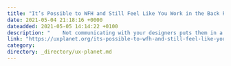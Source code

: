 ```yaml
---
title: "It’s Possible to WFH and Still Feel Like You Work in the Back Room"
date: 2021-05-04 21:18:16 +0000
dateadded: 2021-05-05 14:14:22 +0100
description: "    Not communicating with your designers puts them in a dark, dingy corner; here’s how to pull them out.  Continue reading on UX Planet »  "
link: "https://uxplanet.org/its-possible-to-wfh-and-still-feel-like-you-work-in-the-back-room-5608f2495c27?source=rss----819cc2aaeee0---4"
category:
directory: _directory/ux-planet.md
---
```

